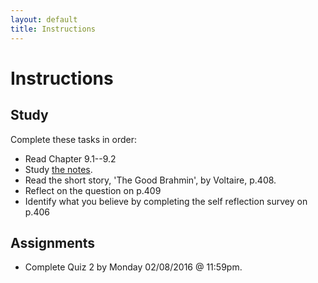 ```yaml
---
layout: default
title: Instructions
---
```



# Instructions #


## Study

Complete these tasks in order:

+ Read Chapter 9.1--9.2
+ Study [the notes](/Teaching/Examined/Handout). 
+ Read the short story, 'The Good Brahmin', by Voltaire, p.408. 
+ Reflect on the question on p.409
+ Identify what you believe by completing the self reflection survey on p.406


## Assignments

+ Complete Quiz 2 by Monday 02/08/2016 @ 11:59pm.
